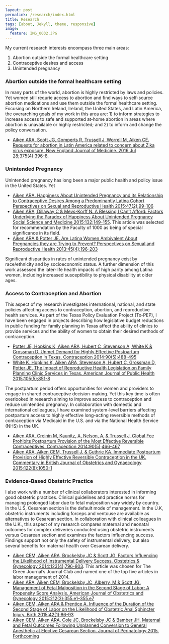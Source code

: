 ```yaml
---
layout: post
permalink: /research/index.html
title: Research
tags: [about, Jekyll, theme, responsive]
image:
  feature: IMG_0032.JPG
---
```


My current research interests encompass three main areas:  
1) Abortion outside the formal healthcare setting  
2) Contraceptive desires and access  
3) Unintended pregnancy

###   Abortion outside the formal healthcare setting

In many parts of the world, abortion is highly restricted by laws and policies. Yet women still requrie access to abortion and find ways to self-source abortion medications and use them outside the formal healthcare setting. Focusing on Northern Ireland, Ireland, the United States, and Latin America, the overarching goals of my work in this area are: 1) to inform strategies to increase access to safe and supported at-home abortion in areas where abortion is unavailable or highly restricted; and 2) to inform and change the policy conversation.

* [Aiken ARA, Scott JG, Gomperts R, Trussell J, Worrell M, Aiken CE. Requests for abortion in Latin America related to concern about Zika virus exposure. New England Journal of Medicine. 2016 Jul 28;375(4):396-8.     ](http://www.nejm.org/doi/full/10.1056/NEJMc1605389#t=article)


###   Unintended Pregnancy 

Unintended pregnancy has long been a major public health and policy issue in the United States. Yet 

* [Aiken ARA. Happiness About Unintended Pregnancy and its Relationship to Contraceptive Desires Among a Predominantly Latina Cohort Perspectives on Sexual and Reproductive Health 2015:47(2);99-106](http://www.ncbi.nlm.nih.gov/pubmed/?term=Happiness+About+Unintended+Pregnancy+and+its+Relationship+to+Contraceptive+Desires+Among+a+Predominantly+++++++++++++Latina+Cohort+Perspectives+on+Sexual+and+Reproductive+Health+2015)  
* [Aiken ARA, Dillaway C & Mevs-Korff N. A Blessing I Can’t Afford: Factors Underlying the
Paradox of Happiness About Unintended Pregnancy Social Science and Medicine 2015:132;149-155](http://www.ncbi.nlm.nih.gov/pubmed/?term=a+blessing+i+can't+afford).  This article was selected for recommendation by the Faculty of 1000 as being of special significance in its field.  
* [Aiken ARA & Potter JE. Are Latina Women Ambivalent About Pregnancies they are Trying to Prevent? Perspectives on Sexual and Reproductive Health 2013:45(4);196-203](http://www.ncbi.nlm.nih.gov/pubmed/?term=Are+Latina+Women+Ambivalent+About+Pregnancies+they+are+Trying+to+Prevent%3F+Perspectives+on+Sexual+and+Reproductive+Health)  


Significant disparities in rates of unintended pregnancy exist by race/ethnicity and by socioeconomic status. A further dimension of this work assessed the later-life health impacts of high parity among Latina women, including increased susceptibility to physical disability at older ages.  


### Access to Contraception and Abortion 

This aspect of my research investigates international, national, and state policies affecting access to contraception, abortion, and reproductive health services. As part of the Texas Policy Evaluation Project (Tx-PEP), I have been engaged in projects describing how legislative budget reductions in public funding for family planning in Texas affect the ability of clinics to provide services and the ability of women to obtain their desired methods of contraception.   

* [Potter JE, Hopkins K, Aiken ARA, Hubert C, Stevenson A, White K & Grossman D. Unmet Demand for Highly Effective Postpartum Contraception in Texas. Contraception 2014:90(5);488-495](http://www.ncbi.nlm.nih.gov/pubmed/?term=Unmet+Demand+for+Highly+Effective+Postpartum+Contraception+in+Texas)  
* [White K, Hopkins K, Aiken ARA, Stevenson A, Hubert C, Grossman D, Potter JE. The Impact of Reproductive Health Legislation on Family Planning Clinic Services in Texas. American Journal of Public Health 2015:105(5);851-8](http://www.ncbi.nlm.nih.gov/pubmed/?term=The+Impact+of+Reproductive+Health+Legislation+on+Family+Planning+Clinic+Services+in+Texas)

The postpartum period offers opportunities for women and providers to engage in shared contraceptive decision-making. Yet this key time is often overlooked in research aiming to improve access to contraception and reduce unintended pregnancy. In collaboration with domestic and international colleagues, I have examined system-level barriers affecting postpartum access to highly effective long-acting reversible methods of contraception via Medicaid in the U.S. and via the National Health Service (NHS) in the UK.  

* [Aiken ARA, Creinin M, Kaunitz, A, Nelson, A, & Trussell J. Global Fee Prohibits Postpartum Provision of the Most Effective Reversible Contraceptives. Contraception 2014:90(5);466-467](http://www.ncbi.nlm.nih.gov/pubmed/?term=Global+Fee+Prohibits+Postpartum+Provision+of+the+Most+Effective+Reversible+Contraceptives.)  
* [Aiken ARA, Aiken CEM, Trussell J, & Guthrie KA. Immediate Postpartum Provision of Highly Effective Reversible Contraception in the UK. Commentary in British Journal of Obstetrics and Gynaecology 2015:122(8);1050-1](http://www.ncbi.nlm.nih.gov/pubmed/25626730)


### Evidence-Based Obstetric Practice

I also work with a number of clinical collaborators interested in informing good obstetric practices. Clinical guidelines and practice norms for managing prolonged labor due to fetal malposition vary widely by country. In the U.S, Cesarean section is the default mode of management. In the U.K, obstetric instruments including forceps and ventouse are available as alternatives to Cesarean section. In collaboration with clinical colleagues in the U.K., this aspect of my research compares maternal and neonatal outcomes for complex deliveries conducted using obstetric instruments versus Cesarean section and examines the factors influencing success. Findings support not only the safety of instrumental delivery, but also several benefits for maternal health over Cesarean delivery.  

* [Aiken CEM, Aiken ARA, Brockelsby JC & Scott JG. Factors Influencing the Likelihood of Instrumental Delivery Success. Obstetrics & Gynecology 2014:123(4);796-803](http://www.ncbi.nlm.nih.gov/pubmed/?term=Factors+Influencing+the+Likelihood+of+Instrumental+Delivery+Success). This article was chosen for The Green Journal’s Journal Club and named one of the top five articles in labor management of 2014.  
* [Aiken ARA, Aiken CEM, Brockelsby JC, Alberry, M & Scott JG. Management of Fetal Malposition in the Second Stage of Labor: A Propensity Score Analysis. American Journal of Obstetrics and Gynecology 2015:212(3);355.e1–355.e7](http://www.ncbi.nlm.nih.gov/pubmed/?term=Management+of+Fetal+Malposition+in+the+Second+Stage+of+Labor%3A+A+Propensity+Score+Analysis)  
* [Aiken CEM, Aiken ARA & Prentice A. Influence of the Duration of the Second Stage of Labor on the Likelihood of Obstetric Anal Sphincter Injury. Birth 2015:42(1);86-93](http://www.ncbi.nlm.nih.gov/pubmed/25439012)  
* [Aiken CEM, Aiken ARA, Cole JC, Brockelsby JC & Bamber JH. Maternal and Fetal Outcomes
Following Unplanned Conversion to General Anesthetic at Elective Cesarean Section. Journal of Perinatology 2015. Forthcoming](http://www.ncbi.nlm.nih.gov/pubmed/?term=Maternal+and+Fetal+Outcomes+Following+Unplanned+Conversion+to+General+Anesthetic+at+Elective+Cesarean+Section)  




 
 
